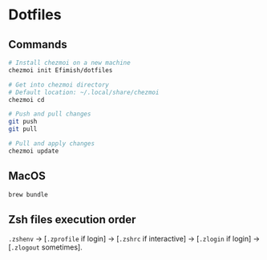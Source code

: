 # Dotfiles

## Commands

```bash
# Install chezmoi on a new machine
chezmoi init Efimish/dotfiles

# Get into chezmoi directory
# Default location: ~/.local/share/chezmoi
chezmoi cd

# Push and pull changes
git push
git pull

# Pull and apply changes
chezmoi update
```

## MacOS

```bash
brew bundle
```

## Zsh files execution order

`.zshenv` → [`.zprofile` if login] → [`.zshrc` if interactive] → [`.zlogin` if login] → [`.zlogout` sometimes].
